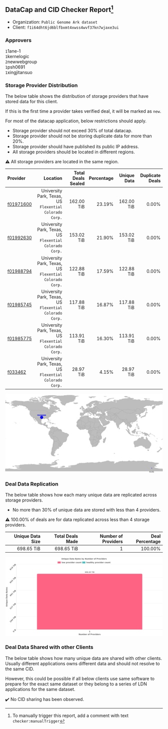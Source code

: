 ## DataCap and CID Checker Report[^1]
 - Organization: `Public Genome Ark dataset`
 - Client: `f1i64dht6jd6blfbxmt4xwss4wvf37kn7wjaxe3ui`
### Approvers
`1`1ane-1<br/>`1`kernelogic<br/>`2`newwebgroup<br/>`1`psh0691<br/>`1`xingjitansuo

### Storage Provider Distribution
The below table shows the distribution of storage providers that have stored data for this client.

If this is the first time a provider takes verified deal, it will be marked as `new`.

For most of the datacap application, below restrictions should apply.
 - Storage provider should not exceed 30% of total datacap.
 - Storage provider should not be storing duplicate data for more than 20%.
 - Storage provider should have published its public IP address.
 - All storage providers should be located in different regions.

⚠️ All storage providers are located in the same region.

| Provider                                              |                                                   Location | Total Deals Sealed | Percentage | Unique Data | Duplicate Deals |
| :---------------------------------------------------- | ---------------------------------------------------------: | -----------------: | ---------: | ----------: | --------------: |
| [f01971600](https://filfox.info/en/address/f01971600) | University Park, Texas, US<br/>`Flexential Colorado Corp.` |         162.00 TiB |     23.19% |  162.00 TiB |           0.00% |
| [f01992630](https://filfox.info/en/address/f01992630) | University Park, Texas, US<br/>`Flexential Colorado Corp.` |         153.02 TiB |     21.90% |  153.02 TiB |           0.00% |
| [f01988794](https://filfox.info/en/address/f01988794) | University Park, Texas, US<br/>`Flexential Colorado Corp.` |         122.88 TiB |     17.59% |  122.88 TiB |           0.00% |
| [f01985745](https://filfox.info/en/address/f01985745) | University Park, Texas, US<br/>`Flexential Colorado Corp.` |         117.88 TiB |     16.87% |  117.88 TiB |           0.00% |
| [f01985775](https://filfox.info/en/address/f01985775) | University Park, Texas, US<br/>`Flexential Colorado Corp.` |         113.91 TiB |     16.30% |  113.91 TiB |           0.00% |
| [f033462](https://filfox.info/en/address/f033462)     | University Park, Texas, US<br/>`Flexential Colorado Corp.` |          28.97 TiB |      4.15% |   28.97 TiB |           0.00% |

![Provider Distribution](https://raw.githubusercontent.com/data-preservation-programs/filplus-checker-assets/main/filecoin-project/filecoin-plus-large-datasets/issues/1068/1672973822047.png)
### Deal Data Replication
The below table shows how each many unique data are replicated across storage providers.
- No more than 30% of unique data are stored with less than 4 providers.

⚠️ 100.00% of deals are for data replicated across less than 4 storage providers.

| Unique Data Size | Total Deals Made | Number of Providers | Deal Percentage |
| ---------------: | ---------------: | ------------------: | --------------: |
|       698.65 TiB |       698.65 TiB |                   1 |         100.00% |

![Replication Distribution](https://raw.githubusercontent.com/data-preservation-programs/filplus-checker-assets/main/filecoin-project/filecoin-plus-large-datasets/issues/1068/1672973822899.png)
### Deal Data Shared with other Clients
The below table shows how many unique data are shared with other clients.
Usually different applications owns different data and should not resolve to the same CID.

However, this could be possible if all below clients use same software to prepare for the exact same dataset or they belong to a series of LDN applications for the same dataset.

✔️ No CID sharing has been observed.

[^1]: To manually trigger this report, add a comment with text `checker:manualTrigger`
